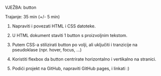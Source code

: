 VJEŽBA: button

Trajanje: 35 min (+/- 5 min)


1. Napraviti i povezati HTML i CSS datoteke.

2. U HTML dokument staviti 1 button s proizvoljnim tekstom.

3. Putem CSS-a stilizirati button po volji, ali uključiti i tranzicije na pseudoklase (npr. hover, focus, ...)

5. Koristiti flexbox da button centrirate horizontalno i vertikalno na stranici.

6. Podići projekt na GitHub, napraviti GitHub pages, i linkati :)